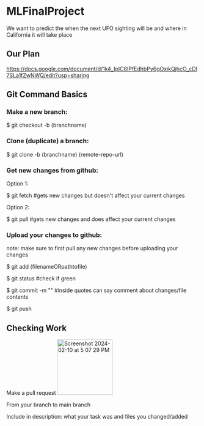 # MLFinalProject
We want to predict the when the next UFO sighting will be and where in California it will take place

## Our Plan
https://docs.google.com/document/d/1k4_IpIC8IPfEdhbPy6gOxikQjhcO_cDI7SLa1fZwNWQ/edit?usp=sharing

## Git Command Basics

### Make a new branch: 

$ git checkout -b (branchname)

### Clone (duplicate) a branch:

$ git clone -b (branchname) (remote-repo-url)

### Get new changes from github:

Option 1:

$ git fetch #gets new changes but doesn't affect your current changes

Option 2: 

$ git pull #gets new changes and does affect your current changes

### Upload your changes to github:

note: make sure to first pull any new changes before uploading your changes

$ git add (filenameORpathtofile)

$ git status #check if green

$ git commit -m "" #inside quotes can say comment about changes/file contents

$ git push

## Checking Work

Make a pull request  <img width="145" alt="Screenshot 2024-02-10 at 5 07 29 PM" src="https://github.com/priyalpatell/MLFinalProject/assets/93696664/22121220-5ea8-4e79-bdeb-b5c979323274">

From your branch to main branch

Include in description: what your task was and files you changed/added
